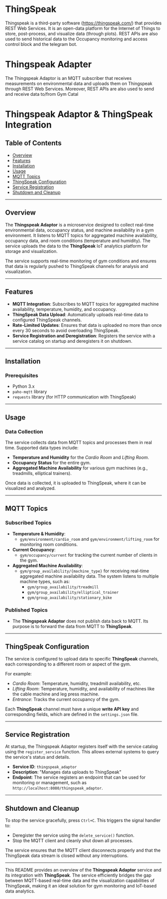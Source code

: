 # ThingSpeak
Thingspeak is a third-party software (https://thingspeak.com/) that provides REST Web Services. It is an open-data platform for the Internet of Things to store, post-process, and visualize data (through plots). REST APIs are also used to send historical data to the Occupancy monitoring and access control block and the telegram bot.

# Thingspeak Adapter
The Thingspeak Adaptor is an MQTT subscriber that receives measurements on environmental data and uploads them on Thingspeak through REST Web Services. Moreover, REST APIs are also used to send and receive data to/from Gym Catal

# Thingspeak Adaptor & ThingSpeak Integration

## Table of Contents
- [Overview](#overview)
- [Features](#features)
- [Installation](#installation)
- [Usage](#usage)
- [MQTT Topics](#mqtt-topics)
- [ThingSpeak Configuration](#thingspeak-configuration)
- [Service Registration](#service-registration)
- [Shutdown and Cleanup](#shutdown-and-cleanup)

---

## Overview
The **Thingspeak Adaptor** is a microservice designed to collect real-time environmental data, occupancy status, and machine availability in a gym environment. It listens to MQTT topics for aggregated machine availability, occupancy data, and room conditions (temperature and humidity). The service uploads the data to the **ThingSpeak** IoT analytics platform for storage and visualization.

The service supports real-time monitoring of gym conditions and ensures that data is regularly pushed to ThingSpeak channels for analysis and visualization.

---

## Features
- **MQTT Integration**: Subscribes to MQTT topics for aggregated machine availability, temperature, humidity, and occupancy.
- **ThingSpeak Data Upload**: Automatically uploads real-time data to configured ThingSpeak channels.
- **Rate-Limited Updates**: Ensures that data is uploaded no more than once every 30 seconds to avoid overloading ThingSpeak.
- **Service Registration and Deregistration**: Registers the service with a service catalog on startup and deregisters it on shutdown.

---

## Installation

### Prerequisites
- Python 3.x
- `paho-mqtt` library
- `requests` library (for HTTP communication with ThingSpeak)

---

## Usage

### Data Collection
The service collects data from MQTT topics and processes them in real time. Supported data types include:
- **Temperature and Humidity** for the *Cardio Room* and *Lifting Room*.
- **Occupancy Status** for the entire gym.
- **Aggregated Machine Availability** for various gym machines (e.g., treadmills, elliptical trainers).

Once data is collected, it is uploaded to ThingSpeak, where it can be visualized and analyzed.

---

## MQTT Topics

### Subscribed Topics
- **Temperature & Humidity**:
  - `gym/environment/cardio_room` and `gym/environment/lifting_room` for monitoring room conditions.
- **Current Occupancy**:
  - `gym/occupancy/current` for tracking the current number of clients in the gym.
- **Aggregated Machine Availability**:
  - `gym/group_availability/{machine_type}` for receiving real-time aggregated machine availability data. The system listens to multiple machine types, such as:
    - `gym/group_availability/treadmill`
    - `gym/group_availability/elliptical_trainer`
    - `gym/group_availability/stationary_bike`
  
### Published Topics
- The **Thingspeak Adaptor** does not publish data back to MQTT. Its purpose is to forward the data from MQTT to **ThingSpeak**.

---

## ThingSpeak Configuration

The service is configured to upload data to specific **ThingSpeak** channels, each corresponding to a different room or aspect of the gym. 

For example:
- *Cardio Room*: Temperature, humidity, treadmill availability, etc.
- *Lifting Room*: Temperature, humidity, and availability of machines like the cable machine and leg press machine.
- *Entrance*: Tracks the current occupancy of the gym.

Each **ThingSpeak** channel must have a unique **write API key** and corresponding fields, which are defined in the `settings.json` file.

---

## Service Registration

At startup, the Thingspeak Adaptor registers itself with the service catalog using the `register_service` function. This allows external systems to query the service's status and details.

- **Service ID**: `thingspeak_adaptor`
- **Description**: "Manages data uploads to ThingSpeak"
- **Endpoint**: The service registers an endpoint that can be used for monitoring or management, such as `http://localhost:8080/thingspeak_adaptor`.

---

## Shutdown and Cleanup

To stop the service gracefully, press `Ctrl+C`. This triggers the signal handler to:
- Deregister the service using the `delete_service()` function.
- Stop the MQTT client and cleanly shut down all processes.

The service ensures that the MQTT client disconnects properly and that the ThingSpeak data stream is closed without any interruptions.

---

This README provides an overview of the **Thingspeak Adaptor** service and its integration with **ThingSpeak**. The service efficiently bridges the gap between MQTT-based real-time data and the visualization capabilities of ThingSpeak, making it an ideal solution for gym monitoring and IoT-based data analytics.
